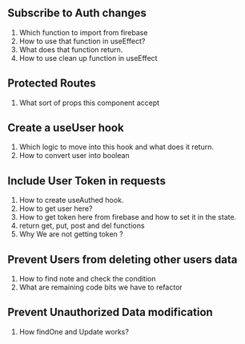 ## Subscribe to Auth changes

1. Which function to import from firebase
2. How to use that function in useEffect?
3. What does that function return.
4. How to use clean up function in useEffect

## Protected Routes

1. What sort of props this component accept

## Create a useUser hook

1. Which logic to move into this hook and what does it return.
2. How to convert user into boolean

## Include User Token in requests

1. How to create useAuthed hook.
2. How to get user here?
3. How to get token here from firebase and how to set it in the state.
4. return get, put, post and del functions
5. Why We are not getting token ?

## Prevent Users from deleting other users data

1. How to find note and check the condition
2. What are remaining code bits we have to refactor

## Prevent Unauthorized Data modification

1. How findOne and Update works?
